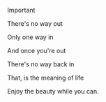 > [!important]
>
> There's no way out
>
> Only one way in
>
> And once you're out
>
> There's no way back in
>
> That, is the meaning of life
>
> Enjoy the beauty while you can. 
> 
>
